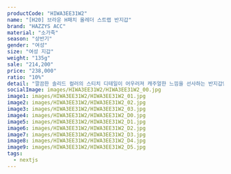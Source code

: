 ```yaml
---
productCode: "HIWA3EE31W2"
name: "[H20] 브라운 H패치 올레더 스트랩 반지갑"
brand: "HAZZYS ACC"
material: "소가죽"
season: "상반기"
gender: "여성"
size: "여성 지갑"
weight: "135g"
sale: "214,200"
price: "238,000"
ratio: "10%"
detail: "깔끔한 솔리드 컬러의 스티치 디테일이 어우러져 캐주얼한 느낌을 선사하는 반지갑입니다. 소가죽 소재를 사용하여 부드럽고 고급스러운 터치감을 주며 탈착이 가능한 스트랩으로 다양하게 활용하기 좋은 아이템입니다.제품 스펙 : 지폐수납공간 (1), 카드수납공간 (4), 동전수납공간 (1)"
socialImage: images/HIWA3EE31W2/HIWA3EE31W2_00.jpg
image1: images/HIWA3EE31W2/HIWA3EE31W2_01.jpg
image2: images/HIWA3EE31W2/HIWA3EE31W2_02.jpg
image3: images/HIWA3EE31W2/HIWA3EE31W2_03.jpg
image4: images/HIWA3EE31W2/HIWA3EE31W2_D0.jpg
image5: images/HIWA3EE31W2/HIWA3EE31W2_D1.jpg
image6: images/HIWA3EE31W2/HIWA3EE31W2_D2.jpg
image7: images/HIWA3EE31W2/HIWA3EE31W2_D3.jpg
image8: images/HIWA3EE31W2/HIWA3EE31W2_D4.jpg
image9: images/HIWA3EE31W2/HIWA3EE31W2_D5.jpg
tags:
  - nextjs
---
```

